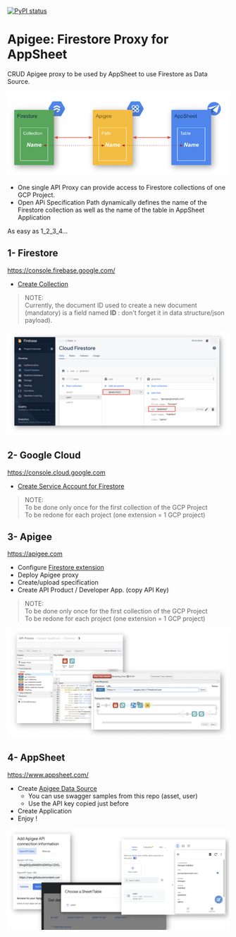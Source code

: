 [![PyPI status](https://img.shields.io/pypi/status/ansicolortags.svg)](https://pypi.python.org/pypi/ansicolortags/) 

#  Apigee: Firestore Proxy for AppSheet

CRUD Apigee proxy to be used by AppSheet to use Firestore as Data Source.

![Overview](Images/overview.jpg)


- One single API Proxy can provide access to Firestore collections of one GCP Project.
- Open APi Specification Path dynamically defines the name of the Firestore collection as well as the name of the table in AppSheet Application

As easy as 1_2_3_4...

## 1- Firestore

https://console.firebase.google.com/
- [Create Collection](https://firebase.google.com/docs/firestore/quickstart)

> NOTE:  
> Currently, the document ID used to create a new document (mandatory) is a field named **ID** : don't forget it in data structure/json payload).

![Firestore](Images/firestore.jpg)

## 2- Google Cloud

https://console.cloud.google.com
- [Create Service Account for Firestore](https://firebase.google.com/docs/admin/setup#add_firebase_to_your_app)

> NOTE:  
> To be done only once for the first collection of the GCP Project  
> To be redone for each project (one extension = 1 GCP project)

## 3- Apigee 

https://apigee.com
- Configure [Firestore extension](https://docs.apigee.com/api-platform/reference/extensions/google-cloud-firestore/google-cloud-firestore-extension-120)
- Deploy Apigee proxy
- Create/upload specification
- Create API Product / Developer App. (copy API Key)

> NOTE:  
> To be done only once for the first collection of the GCP Project  
> To be redone for each project (one extension = 1 GCP project)

![Apigee](Images/apigee.jpg)

## 4- AppSheet 

https://www.appsheet.com/
- Create [Apigee Data Source](https://www.appsheet.com/Account/Account/Sources)
    - You can use swagger samples from this repo (asset, user)
    - Use the API key copied just before
- Create Application
- Enjoy !

![AppSheet](Images/appsheet.jpg)
